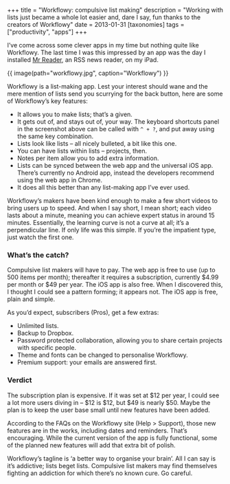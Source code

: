 +++
title = "Workflowy: compulsive list making"
description = "Working with lists just became a whole lot easier and, dare I say, fun thanks to the creators of Workflowy"
date = 2013-01-31
[taxonomies]
tags = ["productivity", "apps"]
+++

I’ve come across some clever apps in my time but nothing quite like Workflowy. The last time I was this impressed by an app was the day I installed [Mr Reader](http://www.curioustimes.de/mrreader/), an RSS news reader, on my iPad.

{{ image(path="workflowy.jpg", caption="Workflowy") }}

Workflowy is a list-making app. Lest your interest should wane and the mere mention of lists send you scurrying for the back button, here are some of Workflowy’s key features:

* It allows you to make lists; that’s a given.
* It gets out of, and stays out of, your way. The keyboard shortcuts panel in the screenshot above can be called with `^ + ?`, and put away using the same key combination.
* Lists look like lists – all nicely bulleted, a bit like this one.
* You can have lists within lists – projects, then.
* Notes per item allow you to add extra information.
* Lists can be synced between the web app and the universal iOS app. There’s currently no Android app, instead the developers recommend using the web app in Chrome.
* It does all this better than any list-making app I’ve ever used.

Workflowy’s makers have been kind enough to make a few short videos to bring users up to speed. And when I say short, I mean short; each video lasts about a minute, meaning you can achieve expert status in around 15 minutes. Essentially, the learning curve is not a curve at all; it’s a perpendicular line. If only life was this simple. If you’re the impatient type, just watch the first one.

### What’s the catch?

Compulsive list makers will have to pay. The web app is free to use (up to 500 items per month); thereafter it requires a subscription, currently $4.99 per month or $49 per year. The iOS app is also free. When I discovered this, I thought I could see a pattern forming; it appears not. The iOS app is free, plain and simple.

As you’d expect, subscribers (Pros), get a few extras:

* Unlimited lists.
* Backup to Dropbox.
* Password protected collaboration, allowing you to share certain projects with specific people.
* Theme and fonts can be changed to personalise Workflowy.
* Premium support: your emails are answered first.

### Verdict

The subscription plan is expensive. If it was set at $12 per year, I could see a lot more users diving in – $12 is $12, but $49 is nearly $50. Maybe the plan is to keep the user base small until new features have been added.

According to the FAQs on the Workflowy site (Help > Support), those new features are in the works, including dates and reminders. That’s encouraging. While the current version of the app is fully functional, some of the planned new features will add that extra bit of polish.

Workflowy’s tagline is ‘a better way to organise your brain’. All I can say is it’s addictive; lists beget lists. Compulsive list makers may find themselves fighting an addiction for which there’s no known cure. Go careful.

